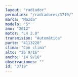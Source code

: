 ```yaml
---
layout: "radiador"
permalink: "/radiadores/3719/"
marca: "Mazda"
modelo: "5"
ano: "2012"
motor: "L4 2.0"
transmision: "Automática"
parte: "4113220"
clima: "Con clima"
alto: "26 9/16"
ancho: "14 9/16"
observaciones: ""
id: "3719"
---
```


